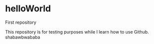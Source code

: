 # helloWorld
First repository

This repository is for testing purposes while I learn how to use Github.
shabawbwababa
